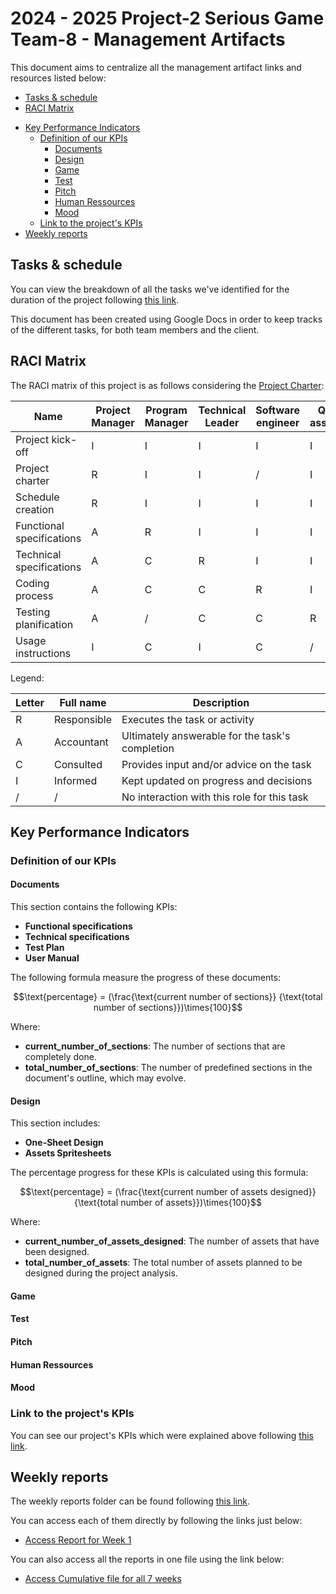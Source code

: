 # 2024 - 2025 Project-2 Serious Game Team-8 - Management Artifacts

This document aims to centralize all the management artifact links and resources listed below:

- [Tasks \& schedule](#tasks--schedule)
- [RACI Matrix](#raci-matrix)
<!-- - [Risks \& Assumptions](#risks--assumptions) -->
- [Key Performance Indicators](#key-performance-indicators)
  - [Definition of our KPIs](#definition-of-our-kpis)
    - [Documents](#documents)
    - [Design](#design)
    - [Game](#game)
    - [Test](#test)
    - [Pitch](#pitch)
    - [Human Ressources](#human-ressources)
    - [Mood](#mood)
  - [Link to the project's KPIs](#link-to-the-projects-kpis)
- [Weekly reports](#weekly-reports)
<!-- - [Post Mortem Analysis](#post-mortem-analysis) -->
<!-- - [Addendum](#addendum) -->
  <!-- - [Differences Between Gantt Chart and Actual Schedule](#differences-between-gantt-chart-and-actual-schedule) -->

## Tasks & schedule

You can view the breakdown of all the tasks we've identified for the duration of the project following [this link](https://docs.google.com/spreadsheets/d/1YawyIgXylS97_ymcw2Y4kwv85DKmZqUtg69qEnfmWP8/edit?gid=0#gid=0).

This document has been created using Google Docs in order to keep tracks of the different tasks, for both team members and the client.

## RACI Matrix

The RACI matrix of this project is as follows considering the [Project Charter](./project_charter.md):

| Name                      | Project Manager | Program Manager | Technical Leader | Software engineer | Quality assurance | Technical Writer | Client | Stakeholders |
| ------------------------- | --------------- | --------------- | ---------------- | ----------------- | ----------------- | ---------------- | ------ | ------------ |
| Project kick-off          | I               | I               | I                | I                 | I                 | I                | A      | I            |
| Project charter           | R               | I               | I                | /                 | I                 | I                | A      | C            |
| Schedule creation         | R               | I               | I                | I                 | I                 | I                | I      | C            |
| Functional specifications | A               | R               | I                | I                 | I                 | I                | C      | C            |
| Technical specifications  | A               | C               | R                | I                 | I                 | I                | /      | C            |
| Coding process            | A               | C               | C                | R                 | I                 | I                | I      | I            |
| Testing planification     | A               | /               | C                | C                 | R                 | /                | /      | C            |
| Usage instructions        | I               | C               | I                | C                 | /                 | R                | A      | C            |

Legend:

| Letter | Full name   | Description                                     |
| ------ | ----------- | ----------------------------------------------- |
| R      | Responsible | Executes the task or activity                   |
| A      | Accountant  | Ultimately answerable for the task's completion |
| C      | Consulted   | Provides input and/or advice on the task        |
| I      | Informed    | Kept updated on progress and decisions          |
| /      | /           | No interaction with this role for this task     |

<!-- ## Risks & Assumptions -->

<!-- | ID  | Description                                                                   | Consequence                                                       | Impact   | Likelihood | Mitigation/Avoidance                                                                |
| --- | ----------------------------------------------------------------------------- | ----------------------------------------------------------------- | -------- | ---------- | ----------------------------------------------------------------------------------- |
| 1   | Flutter is a language to which we are not yet used.                           | Development pace might be hindered                                | High     | Medium     | Ask for help to the other team members                                              |
| 2   | The client might want to change /add requirements                             | We might need to change how the solution is developed             | Medium   | Low        | Validate every step of the project with the client, to ensure the solution fits him |
| 3   | We might create a clone of an already existing solution and infringe a patent | The client couldn't develop their solution based on our prototype | High     | Low        | Check for any patent and find our unique selling point (USP)                        |
| 4   | Misinterpretation of the project                                              | Incorrect implementation of the software                          | Critical | Medium     | Regular communication with the client to understand their needs, and stick to them. |
| 5   | Team member leaving                                                           | Tasks left to the remaining members without any assignee          | High     | Unlikely   | Sharing the tasks among the remaining team members.                                 | -->

## Key Performance Indicators

### Definition of our KPIs

<!-- To enable the client to track our project's milestones, we have defined several quantitatively measurable KPIs. Below is a list of these KPIs along with their respective calculations. -->

#### Documents

This section contains the following KPIs:

- **Functional specifications**
- **Technical specifications**
- **Test Plan**
- **User Manual**

The following formula measure the progress of these documents:

$$\text{percentage} = (\frac{\text{current number of sections}} {\text{total number of sections}})\times{100}$$

Where:

- **current_number_of_sections**: The number of sections that are completely done.
- **total_number_of_sections**: The number of predefined sections in the document's outline, which may evolve.

#### Design

This section includes:

- **One-Sheet Design**
- **Assets Spritesheets**

The percentage progress for these KPIs is calculated using this formula:

$$\text{percentage} = (\frac{\text{current number of assets designed}} {\text{total number of assets}})\times{100}$$

Where:

- **current_number_of_assets_designed**: The number of assets that have been designed.
- **total_number_of_assets**: The total number of assets planned to be designed during the project analysis.

#### Game

<!-- This section tracks the following KPIs:

- **Logged out interfaces**
- **User interfaces**
- **Company interfaces**

Given the complexity and time required for development, we include progress on partially completed pages. The progress is calculated using:

$$\text{percentage} = (\frac{({\text{current number of fully coded pages + sum percentages unfinished pages}})} {\text{total designed pages}})\times{100}$$

Where:

- **current_number_of_fully_coded_pages**: The number of pages that are fully completed.
- **sum_unfinished_pages_advancements**: The cumulative progress of each unfinished page, with progress for each page ranging from 0 to 1.
- **total_designed_pages**: The total number of pages defined during project analysis and design. -->

#### Test

#### Pitch

#### Human Ressources

#### Mood

<!-- The mood percentage is calculated by averaging the weekly grades out of 10 given by each team member. These grades reflect their overall motivation and well-being from a personal perspective, as well as considering the project's milestones and challenges.

By utilizing these formulas, we ensure that our progress tracking is clear and consistent, and provides a realistic view of our project's status to the client. For readibility and a better understanding, the KPIs are rounded to the nearest 5% -->

### Link to the project's KPIs

You can see our project's KPIs which were explained above following [this link](https://docs.google.com/spreadsheets/d/1BWe4K6mLUlL6vSzulc70gr5wj0btL7bMgGRO0_gixqE/edit?usp=sharing).

## Weekly reports

The weekly reports folder can be found following [this link](/documents/management/weekly_reports/).

You can access each of them directly by following the links just below:

- [Access Report for Week 1](/documents/management/weekly_reports/weekly_report_week1.md)
<!-- - [Access Report for Week 2](/documents/management/weekly_reports/weekly_report_week2.md) -->
<!-- - [Access Report for Week 3](/documents/management/weekly_reports/weekly_report_week3.md) -->
<!-- - [Access Report for Week 4](/documents/management/weekly_reports/weekly_report_week4.md) -->
<!-- - [Access Report for Week 5](/documents/management/weekly_reports/weekly_report_week5.md) -->
<!-- - [Access Report for Week 6](/documents/management/weekly_reports/weekly_report_week6.md) -->
<!-- - [Access Report for Week 7](/documents/management/weekly_reports/weekly_report_week7.md) -->

You can also access all the reports in one file using the link below:

- [Access Cumulative file for all 7 weeks](/documents/management/weekly_reports/weekly_reports_cumulative.md)

<!-- ## Post Mortem Analysis -->

<!-- You can refer to our Post Mortem Analysis to have a retrospective of our project following [this link](./post_mortem.md) -->

<!-- ## Addendum -->

<!-- ### Differences Between Gantt Chart and Actual Schedule -->

<!-- The project schedule deviated significantly from the initial Gantt Chart, reflecting substantial differences in both the timeline and the expected prototype of "Adopte Un Candidat." This section aims to explain the discrepancies between the planned and actual schedules.

Learning Dart and Flutter took longer than anticipated, delaying the development phase from the start. As mentioned in the [Post Mortem Analysis](./post_mortem.md), we should have spent more time mastering the language before diving into the project. This would have prevented many of the issues and incompatibilities discovered later, which forced us to rework several features towards the end.

As the project manager, I underestimated the time required to develop each page and its related features. This miscalculation could not be mitigated by overtime if our software engineer worked alone. Consequently, to ensure a functional prototype, we had to reorganize our efforts. Our QA and Technical Writer continued with their tasks, only seeking assistance when necessary. We also solely focused on the job seeker side rather than the company one, preferring quality rather than quantity.

Overall, although our progress was not as far along as planned, future projects should account more accurately for the software engineer's learning curve and the actual effort needed to create each page. -->